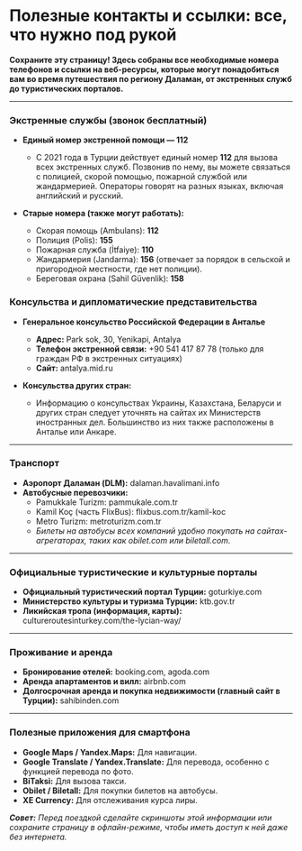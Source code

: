 # Полезные контакты и ссылки: все, что нужно под рукой

**Сохраните эту страницу! Здесь собраны все необходимые номера телефонов и ссылки на веб-ресурсы, которые могут понадобиться вам во время путешествия по региону Даламан, от экстренных служб до туристических порталов.**

---

### Экстренные службы (звонок бесплатный)

-   **Единый номер экстренной помощи — 112**
    -   С 2021 года в Турции действует единый номер **112** для вызова всех экстренных служб. Позвонив по нему, вы можете связаться с полицией, скорой помощью, пожарной службой или жандармерией. Операторы говорят на разных языках, включая английский и русский.

-   **Старые номера (также могут работать):**
    -   Скорая помощь (Ambulans): **112**
    -   Полиция (Polis): **155**
    -   Пожарная служба (İtfaiye): **110**
    -   Жандармерия (Jandarma): **156** (отвечает за порядок в сельской и пригородной местности, где нет полиции).
    -   Береговая охрана (Sahil Güvenlik): **158**

### Консульства и дипломатические представительства

-   **Генеральное консульство Российской Федерации в Анталье**
    -   **Адрес:** Park sok, 30, Yenikapi, Antalya
    -   **Телефон экстренной связи:** +90 541 417 87 78 (только для граждан РФ в экстренных ситуациях)
    -   **Сайт:** antalya.mid.ru

-   **Консульства других стран:**
    -   Информацию о консульствах Украины, Казахстана, Беларуси и других стран следует уточнять на сайтах их Министерств иностранных дел. Большинство из них также расположены в Анталье или Анкаре.

---

### Транспорт

-   **Аэропорт Даламан (DLM):** dalaman.havalimani.info
-   **Автобусные перевозчики:**
    -   Pamukkale Turizm: pammukale.com.tr
    -   Kamil Koç (часть FlixBus): flixbus.com.tr/kamil-koc
    -   Metro Turizm: metroturizm.com.tr
    - *Билеты на автобусы всех компаний удобно покупать на сайтах-агрегаторах, таких как obilet.com или biletall.com.*

---

### Официальные туристические и культурные порталы

-   **Официальный туристический портал Турции:** goturkiye.com
-   **Министерство культуры и туризма Турции:** ktb.gov.tr
-   **Ликийская тропа (информация, карты):** cultureroutesinturkey.com/the-lycian-way/

---

### Проживание и аренда

-   **Бронирование отелей:** booking.com, agoda.com
-   **Аренда апартаментов и вилл:** airbnb.com
-   **Долгосрочная аренда и покупка недвижимости (главный сайт в Турции):** sahibinden.com

---

### Полезные приложения для смартфона

-   **Google Maps / Yandex.Maps:** Для навигации.
-   **Google Translate / Yandex.Translate:** Для перевода, особенно с функцией перевода по фото.
-   **BiTaksi:** Для вызова такси.
-   **Obilet / Biletall:** Для покупки билетов на автобусы.
-   **XE Currency:** Для отслеживания курса лиры.

***Совет:*** *Перед поездкой сделайте скриншоты этой информации или сохраните страницу в офлайн-режиме, чтобы иметь доступ к ней даже без интернета.* 